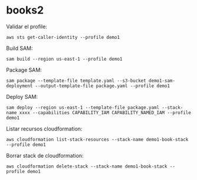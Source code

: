 # books2

Validar el profile:

```
aws sts get-caller-identity --profile demo1
```

Build SAM:

```
sam build --region us-east-1 --profile demo1
```

Package SAM:

```
sam package --template-file template.yaml --s3-bucket demo1-sam-deployment --output-template-file package.yaml --profile demo1
```

Deploy SAM:

```
sam deploy --region us-east-1 --template-file package.yaml --stack-name xxxx --capabilities CAPABILITY_IAM CAPABILITY_NAMED_IAM --profile demo1
```

Listar recursos cloudformation:

```
aws cloudformation list-stack-resources --stack-name demo1-book-stack --profile demo1
```

Borrar stack de cloudformation:

```
aws cloudformation delete-stack --stack-name demo1-book-stack --profile demo1
```


